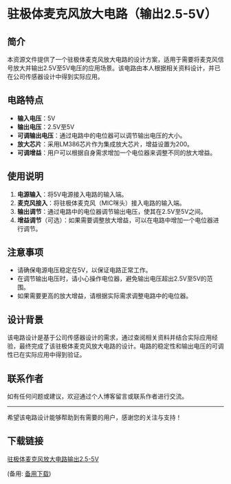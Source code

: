 # 驻极体麦克风放大电路（输出2.5-5V）

## 简介

本资源文件提供了一个驻极体麦克风放大电路的设计方案，适用于需要将麦克风信号放大并输出2.5V至5V电压的应用场景。该电路由本人根据相关资料设计，并已在公司传感器设计中得到实际应用。

## 电路特点

- **输入电压**：5V
- **输出电压**：2.5V至5V
- **可调输出电压**：通过电路中的电位器可以调节输出电压的大小。
- **放大芯片**：采用LM386芯片作为集成放大芯片，增益设置为200。
- **可调增益**：用户可以根据自身需求增加一个电位器来调整不同的放大增益。

## 使用说明

1. **电源输入**：将5V电源接入电路的输入端。
2. **麦克风接入**：将驻极体麦克风（MIC咪头）接入电路的输入端。
3. **输出调节**：通过电路中的电位器调节输出电压，使其在2.5V至5V之间。
4. **增益调节**（可选）：如果需要调整放大增益，可以在电路中增加一个电位器进行调节。

## 注意事项

- 请确保电源电压稳定在5V，以保证电路正常工作。
- 在调节输出电压时，请小心操作电位器，避免输出电压超出2.5V至5V的范围。
- 如果需要更高的放大增益，请根据实际需求调整电路中的电位器。

## 设计背景

该电路设计是基于公司传感器设计的需求，通过查阅相关资料并结合实际应用经验，最终完成了该驻极体麦克风放大电路的设计。电路的稳定性和输出电压的可调性已在实际应用中得到验证。

## 联系作者

如有任何问题或建议，欢迎通过个人博客留言或联系作者进行交流。

---

希望该电路设计能够帮助到有需要的用户，感谢您的关注与支持！

## 下载链接
[驻极体麦克风放大电路输出2.5-5V]() 

(备用: [备用下载](https://pan.baidu.com/s/1pcTeh0I4kBzsz1fP7KI8BQ?pwd=1234))
